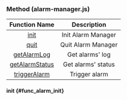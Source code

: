 ### Method (alarm-manager.js)
| Function Name | Description |
| :---: | :---: |
| [init](#func_alarm_init) | Init Alarm Manager |
| [quit](#func_alarm_quit) | Quit Alarm Manager |
| [getAlarmLog](#func_alarm_getAlarmLog) | Get alarms' log |
| [getAlarmStatus](#func_alarm_getAlarmStatus) | Get alarms' status |
| [triggerAlarm](#func_alarm_triggerAlarm) | Trigger alarm |

#### init {#func_alarm_init}

